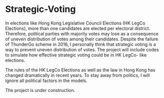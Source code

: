 # Strategic-Voting
In elections like Hong Kong Legislative Council Elections (HK LegCo Elections), more than one candidates are elected per electoral district. Therefore, political parties with majority votes may lose as a consequence of uneven distribution of votes among their candidates. Despite the failure of ThunderGo scheme in 2016, I personally think that strategic voting is a way to prevent uneven distribution of votes. The project will include codes to simulate how effective strategic voting could be in HK LegCo- like elections.

The rules of the HK LegCo Elections as well as the law in Hong Kong has changed dramatically in recent years. To stay away from politics, I will ignore all political factors in the models.

The project is under construction.
